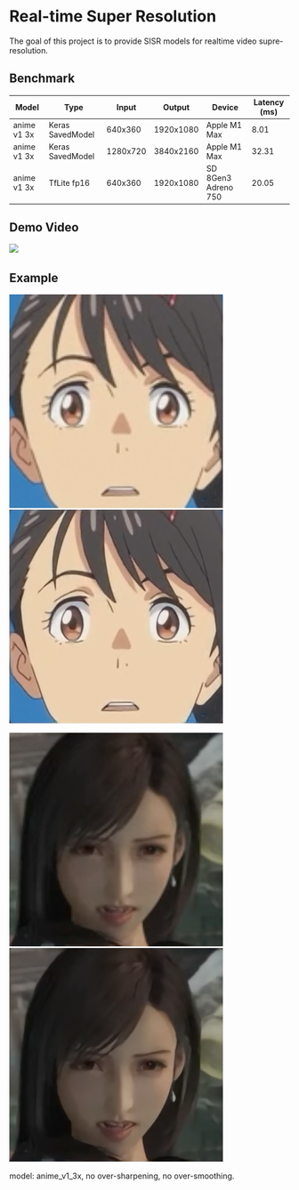 # Real-time Super Resolution

The goal of this project is to provide SISR models for realtime video supre-resolution.

## Benchmark
| Model       | Type              |  Input           | Output       | Device              | Latency (ms) |
|-------------|-------------------|------------------|--------------|---------------------|--------------|
| anime v1 3x | Keras SavedModel  | 640x360          | 1920x1080    | Apple M1 Max        |         8.01 |
| anime v1 3x | Keras SavedModel  | 1280x720         | 3840x2160    | Apple M1 Max        |        32.31 |
| anime v1 3x | TfLite fp16       | 640x360          | 1920x1080    | SD 8Gen3 Adreno 750 |        20.05 |

## Demo Video
<a href="https://www.youtube.com/embed/L2p6j3Epypg?si=mdG_No4Dyhc-bQqp"><img src="https://i3.ytimg.com/vi/L2p6j3Epypg/maxresdefault.jpg"></a>

## Example
<img src="examples/suzume_lr.png" width="384" /><img src="examples/suzume_sr.png" width="384" />

<img src="examples/ff7_lr.png" width="384" /><img src="examples/ff7_sr.png" width="384" />

model: anime_v1_3x, no over-sharpening, no over-smoothing.

